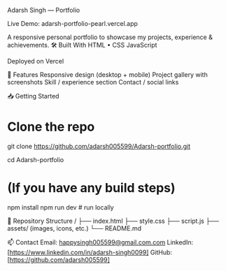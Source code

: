Adarsh Singh — Portfolio

Live Demo: adarsh-portfolio-pearl.vercel.app

A responsive personal portfolio to showcase my projects, experience & achievements.
🛠 Built With
HTML • CSS
JavaScript

Deployed on Vercel

🚀 Features
Responsive design (desktop + mobile)
Project gallery with screenshots
Skill / experience section
Contact / social links

📥 Getting Started
# Clone the repo
git clone https://github.com/adarsh005599/Adarsh-portfolio.git

cd Adarsh-portfolio

# (If you have any build steps)
npm install
npm run dev       # run locally

📂 Repository Structure
/
├── index.html
├── style.css
├── script.js
├── assets/ (images, icons, etc.)
└── README.md

📫 Contact
Email: happysingh005599@gmail.com.com
LinkedIn:[https://www.linkedin.com/in/adarsh-singh0099] 
GitHub: [https://github.com/adarsh005599]

